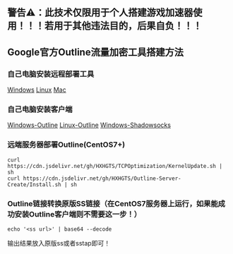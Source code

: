 ## 警告⚠：此技术仅限用于个人搭建游戏加速器使用！！！若用于其他违法目的，后果自负！！！

## Google官方Outline流量加密工具搭建方法

### 自己电脑安装远程部署工具

[Windows](https://raw.githubusercontent.com/Jigsaw-Code/outline-releases/master/manager/stable/Outline-Manager.exe) [Linux](https://raw.githubusercontent.com/Jigsaw-Code/outline-releases/master/manager/stable/Outline-Manager.AppImage) [Mac](https://raw.githubusercontent.com/Jigsaw-Code/outline-releases/master/manager/stable/Outline-Manager.dmg)

### 自己电脑安装客户端

[Windows-Outline](https://raw.githubusercontent.com/Jigsaw-Code/outline-releases/master/client/stable/Outline-Client.exe) [Linux-Outline](https://raw.githubusercontent.com/Jigsaw-Code/outline-releases/master/client/stable/Outline-Client.AppImage) [Windows-Shadowsocks](https://github.com/shadowsocks/shadowsocks-windows/releases/download/4.1.10.0/Shadowsocks-4.1.10.0.zip)

### 远端服务器部署Outline(CentOS7+)

```
curl https://cdn.jsdelivr.net/gh/HXHGTS/TCPOptimization/KernelUpdate.sh | sh
curl https://cdn.jsdelivr.net/gh/HXHGTS/Outline-Server-Create/Install.sh | sh
```

### Outline链接转换原版SS链接（在CentOS7服务器上运行，如果能成功安装Outline客户端则不需要这一步！）
```
echo '<ss url>' | base64 --decode
```
输出结果放入原版ss或者sstap即可！

